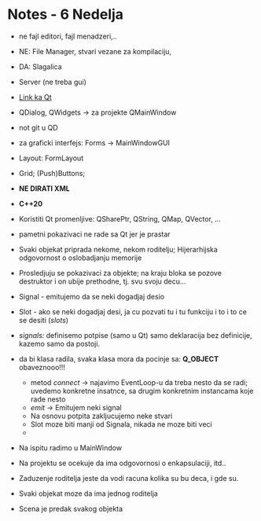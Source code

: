 # Notes  - 6 Nedelja

- ne fajl editori, fajl menadzeri,..
- NE: File Manager, stvari vezane za kompilaciju, 

- DA: Slagalica
- Server (ne treba gui)

- <a href="https://www.qt.io/download-qt-installer-oss?hsCtaTracking=99d9dd4f-5681-48d2-b096-470725510d34%7C074ddad0-fdef-4e53-8aa8-5e8a876d6ab4" target="_blank"> Link ka Qt </a>

- QDialog, QWidgets -> za projekte QMainWindow

- not git u QD


- za graficki interfejs: Forms -> MainWindowGUI
- Layout: FormLayout 
- Grid; (Push)Buttons;

- **NE DIRATI XML**

- **C++20**

- Koristiti Qt promenljive: QSharePtr, QString, QMap, QVector, ...
- pametni pokazivaci ne rade sa Qt jer je prastar

- Svaki objekat priprada nekome, nekom roditelju; Hijerarhijska odgovornost o oslobadjanju memorije

- Prosledjuju se pokazivaci za objekte; na kraju bloka se pozove destruktor i on ubije prethodne, tj. svu svoju decu...

- Signal - emitujemo da se neki dogadjaj desio
- Slot - ako se neki dogadjaj desi, ja cu pozvati tu i tu funkciju i to i to ce se desiti     (*slots*)

- *signals:* definisemo potpise (samo u Qt) samo deklaracija bez definicije, kazemo samo da postoji.
- da bi klasa radila, svaka klasa mora da pocinje sa: **Q_OBJECT** obaveznooo!!!
  - metod *connect* -> najavimo EventLoop-u da treba nesto da se radi; uvedemo konkretne insatnce, sa drugim konkretnim instancama koje rade nesto
  - *emit* -> Emitujem neki signal 
  - Na osnovu potpita zakljucujemo neke stvari
  - Slot moze biti manji od Signala, nikada ne moze biti veci
  - 

- Na ispitu radimo u MainWindow


- Na projektu se ocekuje da ima odgovornosi o enkapsulaciji, itd..

- Zaduzenje roditelja jeste da vodi racuna kolika su bu deca, i gde su.

- Svaki objekat moze da ima jednog roditelja

- Scena je predak svakog objekta

